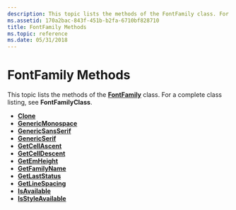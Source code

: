 ```yaml
---
description: This topic lists the methods of the FontFamily class. For a complete class listing, see FontFamilyClass.
ms.assetid: 170a2bac-843f-451b-b2fa-6710bf828710
title: FontFamily Methods
ms.topic: reference
ms.date: 05/31/2018
---
```


# FontFamily Methods

This topic lists the methods of the [**FontFamily**](/windows/desktop/api/gdiplusheaders/nl-gdiplusheaders-fontfamily) class. For a complete class listing, see **FontFamilyClass**.

-   [**Clone**](/windows/desktop/api/Gdiplusheaders/nf-gdiplusheaders-fontfamily-clone)
-   [**GenericMonospace**](/windows/desktop/api/Gdiplusheaders/nf-gdiplusheaders-fontfamily-genericmonospace)
-   [**GenericSansSerif**](/windows/desktop/api/Gdiplusheaders/nf-gdiplusheaders-fontfamily-genericsansserif)
-   [**GenericSerif**](/windows/desktop/api/Gdiplusheaders/nf-gdiplusheaders-fontfamily-genericserif)
-   [**GetCellAscent**](/windows/desktop/api/Gdiplusheaders/nf-gdiplusheaders-fontfamily-getcellascent)
-   [**GetCellDescent**](/windows/desktop/api/Gdiplusheaders/nf-gdiplusheaders-fontfamily-getcelldescent)
-   [**GetEmHeight**](/windows/desktop/api/Gdiplusheaders/nf-gdiplusheaders-fontfamily-getemheight)
-   [**GetFamilyName**](/windows/desktop/api/Gdiplusheaders/nf-gdiplusheaders-fontfamily-getfamilyname)
-   [**GetLastStatus**](/windows/desktop/api/Gdiplusheaders/nf-gdiplusheaders-fontfamily-getlaststatus)
-   [**GetLineSpacing**](/windows/desktop/api/Gdiplusheaders/nf-gdiplusheaders-fontfamily-getlinespacing)
-   [**IsAvailable**](/windows/desktop/api/Gdiplusheaders/nf-gdiplusheaders-fontfamily-isavailable)
-   [**IsStyleAvailable**](/windows/desktop/api/Gdiplusheaders/nf-gdiplusheaders-fontfamily-isstyleavailable)

 

 



